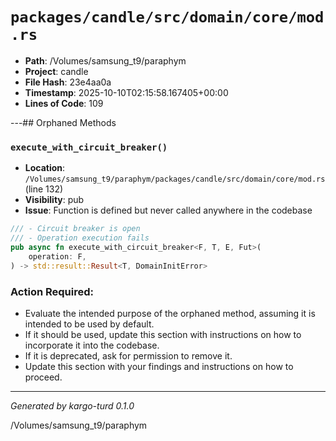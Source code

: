 # `packages/candle/src/domain/core/mod.rs`

- **Path**: /Volumes/samsung_t9/paraphym
- **Project**: candle
- **File Hash**: 23e4aa0a  
- **Timestamp**: 2025-10-10T02:15:58.167405+00:00  
- **Lines of Code**: 109

---## Orphaned Methods


### `execute_with_circuit_breaker()`

- **Location**: `/Volumes/samsung_t9/paraphym/packages/candle/src/domain/core/mod.rs` (line 132)
- **Visibility**: pub
- **Issue**: Function is defined but never called anywhere in the codebase

```rust
/// - Circuit breaker is open
/// - Operation execution fails
pub async fn execute_with_circuit_breaker<F, T, E, Fut>(
    operation: F,
) -> std::result::Result<T, DomainInitError>
```

### Action Required:

- Evaluate the intended purpose of the orphaned method, assuming it is intended to be used by default.
- If it should be used, update this section with instructions on how to incorporate it into the codebase.
- If it is deprecated, ask for permission to remove it.
- Update this section with your findings and instructions on how to proceed.

---

*Generated by kargo-turd 0.1.0*

/Volumes/samsung_t9/paraphym